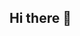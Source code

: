 ## Hi there 👋

<ing src="https://github.com/Rusinow/Rusinow/blob/main/school-penguin.gif" alt="The Unelimited" width="600">
